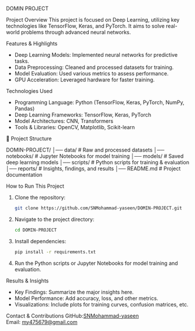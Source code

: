 
DOMIN PROJECT

Project Overview
This project is focused on Deep Learning, utilizing key technologies like TensorFlow, Keras, and PyTorch. It aims to solve real-world problems through advanced neural networks.

Features & Highlights
- Deep Learning Models: Implemented neural networks for predictive tasks.
- Data Preprocessing: Cleaned and processed datasets for training.
- Model Evaluation: Used various metrics to assess performance.
- GPU Acceleration: Leveraged hardware for faster training.

Technologies Used
- Programming Language: Python (TensorFlow, Keras, PyTorch, NumPy, Pandas)
- Deep Learning Frameworks: TensorFlow, Keras, PyTorch
- Model Architectures: CNN, Transformers
- Tools & Libraries: OpenCV, Matplotlib, Scikit-learn

📂 Project Structure

DOMIN-PROJECT/
│── data/              # Raw and processed datasets
│── notebooks/         # Jupyter Notebooks for model training
│── models/           # Saved deep learning models
│── scripts/           # Python scripts for training & evaluation
│── reports/           # Insights, findings, and results
│── README.md          # Project documentation

 How to Run This Project
1. Clone the repository:
   ```bash
   git clone https://github.com/SNMohammad-yaseen/DOMIN-PROJECT.git
   ```
2. Navigate to the project directory:
   ```bash
   cd DOMIN-PROJECT
   ```
3. Install dependencies:
   ```bash
   pip install -r requirements.txt
   ```
4. Run the Python scripts or Jupyter Notebooks for model training and evaluation.

Results & Insights
- Key Findings: Summarize the major insights here.
- Model Performance: Add accuracy, loss, and other metrics.
- Visualizations: Include plots for training curves, confusion matrices, etc.

Contact & Contributions
GitHub:[SNMohammad-yaseen](https://github.com/SNMohammad-yaseen)  
Email: my475679@gmail.com  
